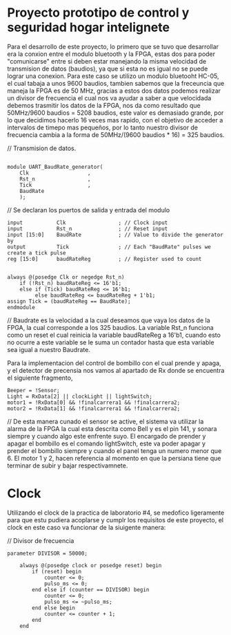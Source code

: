 # Proyecto prototipo de control y seguridad hogar intelignete

Para el desarrollo de este proyecto, lo primero que se tuvo que desarrollar era la conxion entre el modulo bluetooth y la FPGA, estas dos para poder "comunicarse" entre si deben estar manejando la misma velocidad de transmision de datos (baudios), ya que si esta no es igual no se puede lograr una conexion. Para este caso se utilizo un modulo bluetooht HC-05, el cual tabaja a unos 9600 baudios, tambien sabemos que la freceuncia que maneja la FPGA es de 50 MHz, gracias a estos dos datos podemos realizar un divisor de frecuencia el cual nos va ayudar a saber a que velocidada debemos trasmitir los datos de la FPGA, nos da como resultado que 50MHz/9600 baudios = 5208 baudios, este valor es demasiado grande, por lo que decidimos hacerlo 16 veces mas rapido, con el objetivo de acceder a intervalos de timepo mas pequeños, por lo tanto nuestro divisor de frecuencia cambia a la forma de 50MHz/(9600 baudios * 16) = 325 baudios. 

// Transmision de datos.
````

module UART_BaudRate_generator(
    Clk                   ,
    Rst_n                 ,
    Tick                  ,
    BaudRate
    );

````
// Se declaran los puertos de salida y entrada del modulo

````
input           Clk                 ; // Clock input
input           Rst_n               ; // Reset input
input [15:0]    BaudRate            ; // Value to divide the generator by
output          Tick                ; // Each "BaudRate" pulses we create a tick pulse
reg [15:0]      baudRateReg         ; // Register used to count


always @(posedge Clk or negedge Rst_n)
    if (!Rst_n) baudRateReg <= 16'b1;
    else if (Tick) baudRateReg <= 16'b1;
         else baudRateReg <= baudRateReg + 1'b1;
assign Tick = (baudRateReg == BaudRate);
endmodule
````
// Baudrate es la velocidad a la cual deseamos que vaya los datos de la FPGA, la cual corresponde a los 325 baudios. La variable Rst_n funciona como un reset el cual reinicia la variable baudRateReg a 16'b1, cuando esto no ocurre a este variable se le suma un contador hasta que esta variable sea igual a nuestro Baudrate. 

Para la implementacion del control de bombillo con el cual prende y apaga, y el detector de precensia nos vamos al apartado de Rx  donde se encuentra el siguiente fragmento,

````
Beeper = !Sensor;
Light = RxData[2] || clockLight || lightSwitch;
motor1 = !RxData[0] && !finalcarrera1 && !finalcarrera2;
motor2 = !RxData[1] && !finalcarrera1 && !finalcarrera2;
````
// De esta manera cunado el sensor se active, el sistema va utilizar la alarma de la FPGA la cual esta descrita como Bell y es el pin 141, y sonara siempre y cuando algo este enfrente suyo. El encargado de prender y apagar el bombillo es el comando lightSwitch, este va poder apagar y prender el bombillo siempre y cuando el panel tenga un numero menor que 6. El motor 1 y 2, hacen referencia al momento en que la persiana tiene que terminar de subir y bajar respectivamnete.

# Clock

Utilizando el clock de la practica de laboratorio #4, se medofico ligeramente para que estu pudiera acoplarse y cumplr los requisitos de este proyecto, el clock en este caso va funcionar de la siuigente manera:

// Divisor de frecuencia

````
parameter DIVISOR = 50000; 

	always @(posedge clock or posedge reset) begin
        if (reset) begin
            counter <= 0;
            pulso_ms <= 0;
        end else if (counter == DIVISOR) begin
            counter <= 0;
            pulso_ms <= ~pulso_ms;
        end else begin
            counter <= counter + 1;
        end
	end
````

